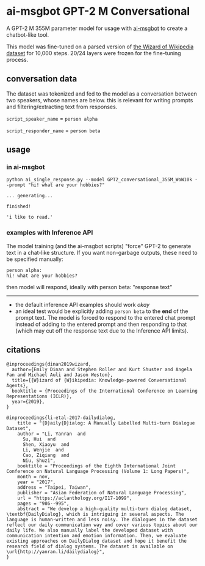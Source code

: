 # ai-msgbot GPT-2 M Conversational

A GPT-2 M 355M parameter model for usage with [ai-msgbot](https://github.com/pszemraj/ai-msgbot) to create a chatbot-like tool.

This model was fine-tuned on a parsed version of [the Wizard of Wikipedia dataset](https://parl.ai/projects/wizard_of_wikipedia/) for 10,000 steps. 20/24 layers were frozen for the fine-tuning process. 

## conversation data

The dataset was tokenized and fed to the model as a conversation between two speakers, whose names are below. this is relevant for writing prompts and filtering/extracting text from responses.

`script_speaker_name` = `person alpha`

`script_responder_name` = `person beta`

## usage

### in ai-msgbot

```
python ai_single_response.py --model GPT2_conversational_355M_WoW10k --prompt "hi! what are your hobbies?"

... generating...

finished!

'i like to read.'

```

### examples with Inference API
The model training (and the ai-msgbot scripts) "force" GPT-2 to generate text in a chat-like structure. If you want non-garbage outputs, these need to be specified manually:

```
person alpha:
hi! what are your hobbies?
```

then model will respond, ideally with person beta: "response text"

---

- the default inference API examples should work _okay_
- an ideal test would be explicitly adding `person beta` to the **end** of the prompt text. The model is forced to respond to the entered chat prompt instead of adding to the entered prompt and then responding to that (which may cut off the response text due to the Inference API limits).
## citations 
```
@inproceedings{dinan2019wizard,
  author={Emily Dinan and Stephen Roller and Kurt Shuster and Angela Fan and Michael Auli and Jason Weston},
  title={{W}izard of {W}ikipedia: Knowledge-powered Conversational Agents},
  booktitle = {Proceedings of the International Conference on Learning Representations (ICLR)},
  year={2019},
}

@inproceedings{li-etal-2017-dailydialog,
    title = "{D}aily{D}ialog: A Manually Labelled Multi-turn Dialogue Dataset",
    author = "Li, Yanran  and
      Su, Hui  and
      Shen, Xiaoyu  and
      Li, Wenjie  and
      Cao, Ziqiang  and
      Niu, Shuzi",
    booktitle = "Proceedings of the Eighth International Joint Conference on Natural Language Processing (Volume 1: Long Papers)",
    month = nov,
    year = "2017",
    address = "Taipei, Taiwan",
    publisher = "Asian Federation of Natural Language Processing",
    url = "https://aclanthology.org/I17-1099",
    pages = "986--995",
    abstract = "We develop a high-quality multi-turn dialog dataset, \textbf{DailyDialog}, which is intriguing in several aspects. The language is human-written and less noisy. The dialogues in the dataset reflect our daily communication way and cover various topics about our daily life. We also manually label the developed dataset with communication intention and emotion information. Then, we evaluate existing approaches on DailyDialog dataset and hope it benefit the research field of dialog systems. The dataset is available on \url{http://yanran.li/dailydialog}",
}
```



